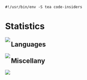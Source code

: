 ```shebang
#!/usr/bin/env -S tea code-insiders
```

<!DOCTYPE html>
<html lang="en">
  <head>
    <meta charset="UTF-8">
    <meta name="viewport" content="width=device-width, initial-scale=1.0">
    <meta http-equiv="X-UA-Compatible" content="ie=edge">
    <link rel="stylesheet" href="style.css">
  </head>

<body>
  
<h1>
  Statistics
</h1>

<a href="https://github.com/anuraghazra/github-readme-stats">
  <img width="auto" height="auto" align="left" src="https://github-readme-stats.vercel.app/api?username=rokejulianlockhart&show_icons=true&theme=transparent&count_private=true&include_all_commits=true&number_format=long" />
</a>
  
<h2>
  Languages
</h2>

<a href="https://github.com/anuraghazra/github-readme-stats">
  <img width="auto" height="auto" align="left" src="https://github-readme-stats.vercel.app/api/top-langs/?username=rokejulianlockhart&langs_count=10&theme=transparent&count_private=true&layout=default&langs_count=10" />
</a>
  
<h2>
  Miscellany
</h2>

<a href="https://visitcount.itsvg.in">
  <img width="auto" height="auto" align="left" src="https://visitcount.itsvg.in/api?id=rokejulianlockhart&label=Profile%20Views&color=12&icon=0" />
</a>
  
</body>
</html>
